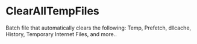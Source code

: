 # ClearAllTempFiles
Batch file that automatically clears the following: Temp, Prefetch, dllcache, History, Temporary Internet Files, and more..
